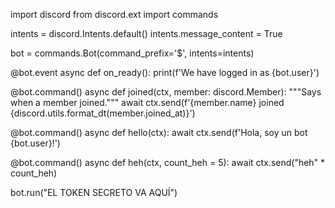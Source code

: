 import discord
from discord.ext import commands

intents = discord.Intents.default()
intents.message_content = True

bot = commands.Bot(command_prefix='$', intents=intents)

@bot.event
async def on_ready():
    print(f'We have logged in as {bot.user}')

@bot.command()
async def joined(ctx, member: discord.Member):
    """Says when a member joined."""
    await ctx.send(f'{member.name} joined {discord.utils.format_dt(member.joined_at)}')


@bot.command()
async def hello(ctx):
    await ctx.send(f'Hola, soy un bot {bot.user}!')

@bot.command()
async def heh(ctx, count_heh = 5):
    await ctx.send("heh" * count_heh)




bot.run("EL TOKEN SECRETO VA AQUÍ") 
